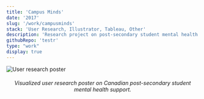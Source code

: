 ```yaml
---
title: 'Campus Minds'
date: '2017'
slug: '/work/campusminds'
stack: 'User Research, Illustrator, Tableau, Other'
description: 'Research project on post-secondary student mental health.'
githubRepo: 'testr'
type: "work"  
display: true
---
```


![User research poster](https://64.media.tumblr.com/e21c9c1cb1fc7042f325ada1cc101dfd/tumblr_po7uj3CO5t1taz7avo1_640.jpg)

<h6><div style="text-align: center;">
  Visualized user research poster on Canadian post-secondary student mental health support.
</div></h6>
<br/>
